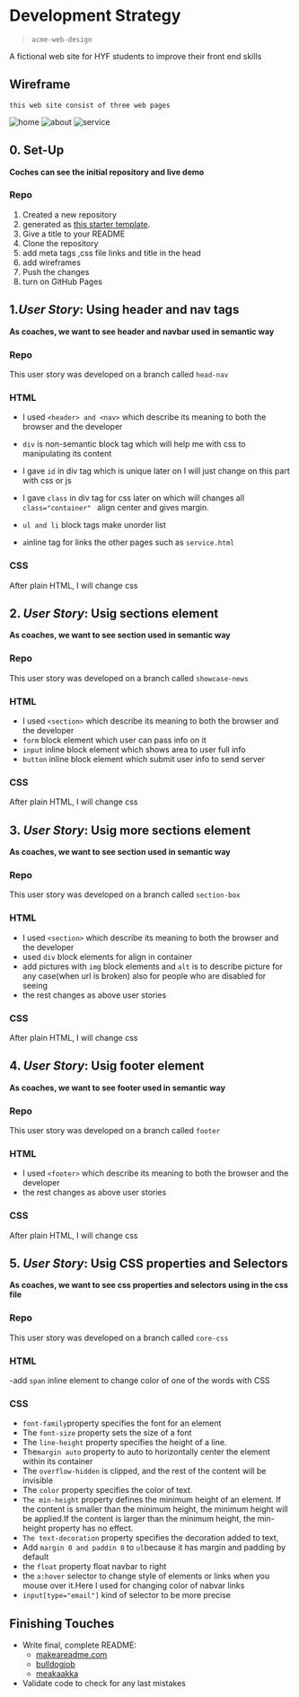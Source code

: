 # Development Strategy

> `acme-web-design`

A fictional web site for HYF students to improve their front end skills

## Wireframe

`this web site consist of three web pages`

![home](./wireframe/home.png) ![about](./wireframe/about.png) ![service](./wireframe/service.png)

## 0. Set-Up

__Coches can see the initial repository and live demo__

### Repo

1. Created a new repository
2. generated as [this starter template](https://github.com/HackYourFutureBelgium/w3-validation-template).  
3. Give a title to your README  
4. Clone the repository  
5. add meta tags ,css file links and title in the head 
6. add wireframes 
7. Push the changes
8. turn on GitHub Pages

## 1._User Story_: Using header and nav tags

__**As coaches, we want to see header and navbar used in semantic way**__

### Repo

This user story was developed on a branch called `head-nav`

### HTML

- I used `<header> and <nav>` which describe its meaning to both the browser and the developer
- `div` is non-semantic block tag  which will help me with css to manipulating its content
- I gave `id` in div tag which is unique later on I will just change on this part with css or js

- I gave `class` in div tag for css later on which will changes all `class="container" ` align center and gives margin.

- `ul and li` block tags make unorder list  

- `a`inline tag for links the other pages such as `service.html` 

### CSS

After plain HTML, I will change css

## 2. _User Story_: Usig sections element

__**As coaches, we want to see section used in semantic way**__

### Repo

This user story was developed on a branch called `showcase-news`

### HTML

- I used `<section>` which describe its meaning to both the browser and the developer
- `form` block element which user can pass info on it
- `input` inline block element which shows area to user full info 
- `button` inline block element which submit user info to send server

### CSS

After plain HTML, I will change css

## 3. _User Story_: Usig more sections element

__**As coaches, we want to see section used in semantic way**__

### Repo

This user story was developed on a branch called `section-box`

### HTML

- I used `<section>` which describe its meaning to both the browser and the developer
- used `div` block elements for align in container
- add pictures with `img` block elements and `alt` is to describe picture for any case(when url is broken) also for people who are disabled for seeing
- the rest changes as above user stories  

### CSS

After plain HTML, I will change css

## 4. _User Story_: Usig footer element

__**As coaches, we want to see footer used in semantic way**__

### Repo

This user story was developed on a branch called `footer`

### HTML

- I used `<footer>` which describe its meaning to both the browser and the developer
- the rest changes as above user stories  

### CSS

After plain HTML, I will change css

## 5. _User Story_: Usig CSS properties and Selectors

__**As coaches, we want to see css properties and selectors using in the css file**__

### Repo

This user story was developed on a branch called `core-css`

### HTML

-add `span` inline element to change color of one of the words with CSS  

### CSS

- `font-family`property specifies the font for an element  
- The `font-size` property sets the size of a font
- The `line-height` property specifies the height of a line.
- The`margin auto` property to auto to horizontally center the element within its container
- The `overflow-hidden` is clipped, and the rest of the content will be invisible
- The `color` property  specifies the color of text.
- `The min-height` property defines the minimum height of an element. If the content is smaller than the minimum height, the minimum height will be applied.If the content is larger than the minimum height, the min-height property has no effect.
- `The text-decoration` property specifies the decoration added to text,
- Add `margin 0 and paddin 0` to `ul`because it has margin and padding by default
- the `float` property float navbar to right
- the `a:hover` selector to change style of elements or links when you mouse over it.Here I used for changing color of nabvar links
- `input[type="email"]` kind of selector to be more precise

## Finishing Touches

- Write final, complete README:
  - [makeareadme.com](https://www.makeareadme.com/)
  - [bulldogjob](https://bulldogjob.com/news/449-how-to-write-a-good-readme-for-your-github-project)
  - [meakaakka](https://medium.com/@meakaakka/a-beginners-guide-to-writing-a-kickass-readme-7ac01da88ab3)
- Validate code to check for any last mistakes
